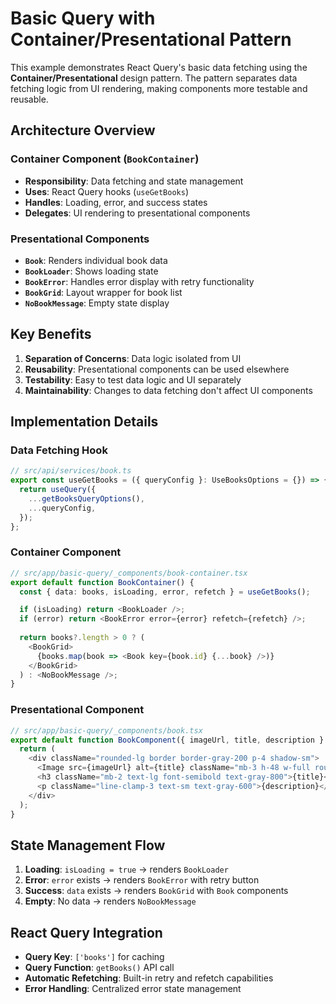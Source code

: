 # Basic Query with Container/Presentational Pattern

This example demonstrates React Query's basic data fetching using the **Container/Presentational** design pattern. The pattern separates data fetching logic from UI rendering, making components more testable and reusable.

## Architecture Overview

### Container Component (`BookContainer`)
- **Responsibility**: Data fetching and state management
- **Uses**: React Query hooks (`useGetBooks`)
- **Handles**: Loading, error, and success states
- **Delegates**: UI rendering to presentational components

### Presentational Components
- **`Book`**: Renders individual book data
- **`BookLoader`**: Shows loading state
- **`BookError`**: Handles error display with retry functionality
- **`BookGrid`**: Layout wrapper for book list
- **`NoBookMessage`**: Empty state display

## Key Benefits

1. **Separation of Concerns**: Data logic isolated from UI
2. **Reusability**: Presentational components can be used elsewhere
3. **Testability**: Easy to test data logic and UI separately
4. **Maintainability**: Changes to data fetching don't affect UI components

## Implementation Details

### Data Fetching Hook
```typescript
// src/api/services/book.ts
export const useGetBooks = ({ queryConfig }: UseBooksOptions = {}) => {
  return useQuery({
    ...getBooksQueryOptions(),
    ...queryConfig,
  });
};
```

### Container Component
```typescript
// src/app/basic-query/_components/book-container.tsx
export default function BookContainer() {
  const { data: books, isLoading, error, refetch } = useGetBooks();

  if (isLoading) return <BookLoader />;
  if (error) return <BookError error={error} refetch={refetch} />;
  
  return books?.length > 0 ? (
    <BookGrid>
      {books.map(book => <Book key={book.id} {...book} />)}
    </BookGrid>
  ) : <NoBookMessage />;
}
```

### Presentational Component
```typescript
// src/app/basic-query/_components/book.tsx
export default function BookComponent({ imageUrl, title, description }: Book) {
  return (
    <div className="rounded-lg border border-gray-200 p-4 shadow-sm">
      <Image src={imageUrl} alt={title} className="mb-3 h-48 w-full rounded object-cover" />
      <h3 className="mb-2 text-lg font-semibold text-gray-800">{title}</h3>
      <p className="line-clamp-3 text-sm text-gray-600">{description}</p>
    </div>
  );
}
```

## State Management Flow

1. **Loading**: `isLoading = true` → renders `BookLoader`
2. **Error**: `error` exists → renders `BookError` with retry button
3. **Success**: `data` exists → renders `BookGrid` with `Book` components
4. **Empty**: No data → renders `NoBookMessage`

## React Query Integration

- **Query Key**: `['books']` for caching
- **Query Function**: `getBooks()` API call
- **Automatic Refetching**: Built-in retry and refetch capabilities
- **Error Handling**: Centralized error state management